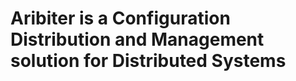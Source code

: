 Aribiter is a Configuration Distribution and Management solution for Distributed Systems
==============